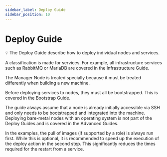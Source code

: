 ```yaml
---
sidebar_label: Deploy Guide
sidebar_position: 10
---
```


# Deploy Guide

💡 The Deploy Guide describe how to deploy individual nodes and services.

A classification is made for services. For example, all infrastructure services
such as RabbitMQ or MariaDB are covered in the Infrastructure Guide.

The Manager Node is treated specially because it must be treated differently when
building a new machine.

Before deploying services to nodes, they must all be bootstrapped. This is covered
in the Bootstrap Guide.

The guide always assume that a node is already initially accessible via SSH and only
needs to be bootstrapped and integrated into the machine. Deploying bare-metal nodes
with an operating system is not part of the Deploy Guides and is covered in the
Advanced Guides.

In the examples, the pull of images (if supported by a role) is always run first. While
this is optional, it is recommended to speed up the execution of the deploy action in
the second step. This significantly reduces the times required for the restart from a
service.
